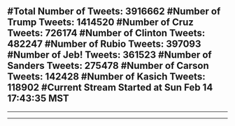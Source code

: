 #Total Number of Tweets: 3916662 
#Number of Trump Tweets: 1414520
#Number of Cruz Tweets: 726174
#Number of Clinton Tweets: 482247
#Number of Rubio Tweets: 397093
#Number of Jeb! Tweets: 361523
#Number of Sanders Tweets: 275478
#Number of Carson Tweets: 142428
#Number of Kasich Tweets: 118902
#Current Stream Started at Sun Feb 14 17:43:35 MST
---
---
---
